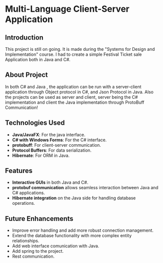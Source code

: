 # Multi-Language Client-Server Application

## Introduction
This project is still on going. It is made during the "Systems for Design and Implementation" course.
I had to create a simple Festival Ticket sale Application both in Java and C#.


## About Project
In both C# and Java , the application can be run with a server-client application through Object protocol in C#, and 
Json Protocol in Java.
Also the projects can be used as server and client, server being the C# implementation and client the Java implementation through ProtoBuff Communication!
## Technologies Used
- **Java/JavaFX**: For the java interface.
- **C# with Windows Forms**: For the C# interface.
- **protobuff**: For client-server communication.
- **Protocol Buffers**: For data serialization.
- **Hibernate**: For ORM in Java.

## Features
- **Interactive GUIs** in both Java and C#.
- **protobuf communication** allows seamless interaction between Java and C# applications.
- **Hibernate integration** on the Java side for handling database operations.

## Future Enhancements
- Improve error handling and add more robust connection management.
- Extend the database functionality with more complex entity relationships.
- Add web interface comunication with Java.
- Add spring to the project.
- Rest communication.